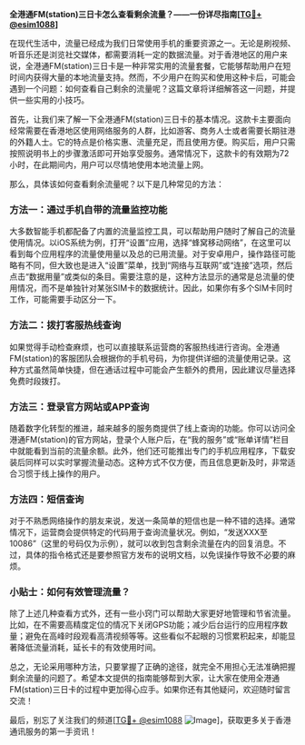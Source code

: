 **全港通FM(station)三日卡怎么查看剩余流量？——一份详尽指南[[TG💪+ @esim1088](https://t.me/s/esim1088)]**

在现代生活中，流量已经成为我们日常使用手机的重要资源之一。无论是刷视频、听音乐还是浏览社交媒体，都需要消耗一定的数据流量。对于香港地区的用户来说，全港通FM(station)三日卡是一种非常实用的流量套餐，它能够帮助用户在短时间内获得大量的本地流量支持。然而，不少用户在购买和使用这种卡后，可能会遇到一个问题：如何查看自己剩余的流量呢？这篇文章将详细解答这一问题，并提供一些实用的小技巧。

首先，让我们来了解一下全港通FM(station)三日卡的基本情况。这款卡主要面向经常需要在香港地区使用网络服务的人群，比如游客、商务人士或者需要长期驻港的外籍人士。它的特点是价格实惠、流量充足，而且使用方便。购买后，用户只需按照说明书上的步骤激活即可开始享受服务。通常情况下，这款卡的有效期为72小时，在此期间内，用户可以尽情地使用本地流量上网。

那么，具体该如何查看剩余流量呢？以下是几种常见的方法：

### 方法一：通过手机自带的流量监控功能

大多数智能手机都配备了内置的流量监控工具，可以帮助用户随时了解自己的流量使用情况。以iOS系统为例，打开“设置”应用，选择“蜂窝移动网络”，在这里可以看到每个应用程序的流量使用量以及总的已用流量。对于安卓用户，操作路径可能略有不同，但大致也是进入“设置”菜单，找到“网络与互联网”或“连接”选项，然后点击“数据用量”或类似的条目。需要注意的是，这种方法显示的通常是总流量的使用情况，而不是单独针对某张SIM卡的数据统计。因此，如果你有多个SIM卡同时工作，可能需要手动区分一下。

### 方法二：拨打客服热线查询

如果觉得手动检查麻烦，也可以直接联系运营商的客服热线进行咨询。全港通FM(station)的客服团队会根据你的手机号码，为你提供详细的流量使用记录。这种方式虽然简单快捷，但在通话过程中可能会产生额外的费用，因此建议尽量选择免费时段拨打。

### 方法三：登录官方网站或APP查询

随着数字化转型的推进，越来越多的服务商提供了线上查询的功能。你可以访问全港通FM(station)的官方网站，登录个人账户后，在“我的服务”或“账单详情”栏目中就能看到当前的流量余额。此外，他们还可能推出专门的手机应用程序，下载安装后同样可以实时掌握流量动态。这种方式不仅方便，而且信息更新及时，非常适合习惯于线上操作的用户。

### 方法四：短信查询

对于不熟悉网络操作的朋友来说，发送一条简单的短信也是一种不错的选择。通常情况下，运营商会提供特定的代码用于查询流量状况。例如，“发送XXX至10086”（这里的号码仅为示例），就可以收到包含剩余流量在内的回复消息。不过，具体的指令格式还是要参照官方发布的说明文档，以免误操作导致不必要的麻烦。

### 小贴士：如何有效管理流量？

除了上述几种查看方式外，还有一些小窍门可以帮助大家更好地管理和节省流量。比如，在不需要高精度定位的情况下关闭GPS功能；减少后台运行的应用程序数量；避免在高峰时段观看高清视频等等。这些看似不起眼的习惯累积起来，却能显著降低流量消耗，延长卡的有效使用时间。

总之，无论采用哪种方法，只要掌握了正确的途径，就完全不用担心无法准确把握剩余流量的问题了。希望本文提供的指南能够帮到大家，让大家在使用全港通FM(station)三日卡的过程中更加得心应手。如果你还有其他疑问，欢迎随时留言交流！

最后，别忘了关注我们的频道[[TG💪+ @esim1088](https://t.me/s/esim1088) ![Image](https://i.postimg.cc/4NQfJmqS/Snipaste-2025-05-13-00-14-12.png)]，获取更多关于香港通讯服务的第一手资讯！